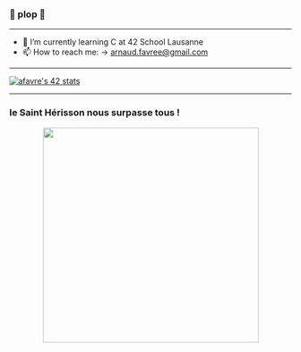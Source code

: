 ### 🔶 plop 🔶

---

- 🌱 I’m currently learning C at 42 School Lausanne
- 📫 How to reach me: -> arnaud.favree@gmail.com

---

[![afavre's 42 stats](https://badge42.vercel.app/api/v2/cld5wi0nd00160fmgzcofqso8/stats?cursusId=21&coalitionId=191)](https://github.com/JaeSeoKim/badge42)

---

### le Saint Hérisson nous surpasse tous !

<div id="bottom" align="center">
  <img src="https://media.giphy.com/media/YG9ZrTpBcWt6kpsvaX/giphy.gif" width="385"/>
</div>
